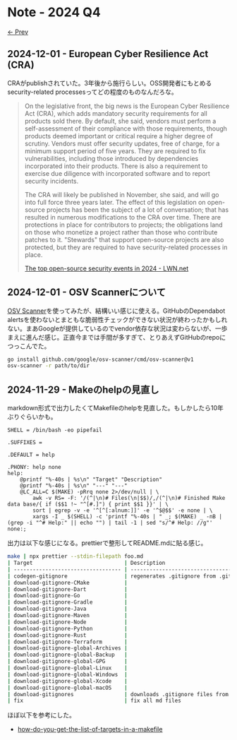 # Note - 2024 Q4

[&#8592; Prev](./2024-Q2.md)

## 2024-12-01 - European Cyber Resilience Act (CRA)

CRAがpublishされていた。3年後から施行らしい。OSS開発者にもとめるsecurity-related processesってどの程度のものなんだろな。

> On the legislative front, the big news is the European Cyber Resilience Act (CRA), which adds mandatory security requirements for all products sold there. By default, she said, vendors must perform a self-assessment of their compliance with those requirements, though products deemed important or critical require a higher degree of scrutiny. Vendors must offer security updates, free of charge, for a minimum support period of five years. They are required to fix vulnerabilities, including those introduced by dependencies incorporated into their products. There is also a requirement to exercise due diligence with incorporated software and to report security incidents.
>
> The CRA will likely be published in November, she said, and will go into full force three years later. The effect of this legislation on open-source projects has been the subject of a lot of conversation; that has resulted in numerous modifications to the CRA over time. There are protections in place for contributors to projects; the obligations land on those who monetize a project rather than those who contribute patches to it. "Stewards" that support open-source projects are also protected, but they are required to have security-related processes in place.
>
> [The top open-source security events in 2024 - LWN.net](https://lwn.net/Articles/996955/)

## 2024-12-01 - OSV Scannerについて

[OSV Scanner](https://osv.dev/#use-vulnerability-scanner)を使ってみたが、結構いい感じに使える。GitHubのDependabot alertsを使わないとまともな脆弱性チェックができない状況が終わったかもしれない。まあGoogleが提供しているのでvendor依存な状況は変わらないが、一歩まえに進んだ感じ。正直今までは手間が多すぎて、とりあえずGitHubのrepoにつっこんでた。

```bash
go install github.com/google/osv-scanner/cmd/osv-scanner@v1
osv-scanner -r path/to/dir
```

## 2024-11-29 - Makeのhelpの見直し

markdown形式で出力したくてMakefileのhelpを見直した。もしかしたら10年ぶりぐらいかも。

```make
SHELL = /bin/bash -eo pipefail

.SUFFIXES =

.DEFAULT = help

.PHONY: help none
help:
	@printf "%-40s | %s\n" "Target" "Description"
	@printf "%-40s | %s\n" "---" "---"
	@LC_ALL=C $(MAKE) -pRrq none 2>/dev/null | \
		awk -v RS= -F: '/(^|\n)# Files(\n|$$)/,/(^|\n)# Finished Make data base/{ if ($$1 !~ "^[#.]") { print $$1 }}' | \
		sort | egrep -v -e '^[^[:alnum:]]' -e '^$@$$' -e none | \
		xargs -I _ $(SHELL) -c 'printf "%-40s | " _; $(MAKE) _ -nB | (grep -i "^# Help:" || echo "") | tail -1 | sed "s/^# Help: //g"'
none:;
```

出力は以下な感じになる。prettierで整形してREADME.mdに貼る感じ。

```bash
make | npx prettier --stdin-filepath foo.md
| Target                             | Description                                           |
| ---------------------------------- | ----------------------------------------------------- |
| codegen-gitignore                  | regenerates .gitignore from .gitignore.d/\*.gitignore |
| download-gitignore-CMake           |
| download-gitignore-Dart            |
| download-gitignore-Go              |
| download-gitignore-Gradle          |
| download-gitignore-Java            |
| download-gitignore-Maven           |
| download-gitignore-Node            |
| download-gitignore-Python          |
| download-gitignore-Rust            |
| download-gitignore-Terraform       |
| download-gitignore-global-Archives |
| download-gitignore-global-Backup   |
| download-gitignore-global-GPG      |
| download-gitignore-global-Linux    |
| download-gitignore-global-Windows  |
| download-gitignore-global-Xcode    |
| download-gitignore-global-macOS    |
| download-gitignores                | downloads .gitignore files from github/gitignore      |
| fix                                | fix all md files                                      |
```

ほぼ以下を参考にした。

- [how-do-you-get-the-list-of-targets-in-a-makefile](https://stackoverflow.com/questions/4219255)
